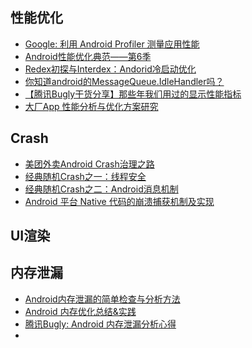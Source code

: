## 性能优化
- [Google: 利用 Android Profiler 测量应用性能](https://developer.android.com/studio/profile/android-profiler)
- [Android性能优化典范——第6季](https://zhuanlan.zhihu.com/p/23171119)
- [Redex初探与Interdex：Andorid冷启动优化](https://zhuanlan.zhihu.com/p/24002157)
- [你知道android的MessageQueue.IdleHandler吗？](https://zhuanlan.zhihu.com/p/30601168)
- [【腾讯Bugly干货分享】那些年我们用过的显示性能指标
](https://zhuanlan.zhihu.com/p/22239486)
- [大厂App 性能分析与优化方案研究](https://mp.weixin.qq.com/s?__biz=MzAxMTI4MTkwNQ==&mid=2650825400&idx=1&sn=a1d781936af7226b54a6c552250fd958&chksm=80b7b626b7c03f30d9382cf0cddef8660734855cf20545db73ebf414113d199d8d5f3f6e6bb2&mpshare=1&scene=1&srcid=0504rat76zTWv3OlFx3fsINu%23rd)

## Crash
- [美团外卖Android Crash治理之路](https://mp.weixin.qq.com/s?__biz=MjM5NjQ5MTI5OA==&mid=2651748107&idx=1&sn=55dff1b286e92cfb6aaee776df8ec89e&chksm=bd12ae468a652750a7624c30eca56f6f83347b16cdfb9153b647c6e5229a822b16724a1bbd9d&mpshare=1&scene=1&srcid=0614n3569t6buqYQeA7W9kRZ#rd)
- [经典随机Crash之一：线程安全](https://mp.weixin.qq.com/s?__biz=MzA3NTYzODYzMg==&mid=2653578882&idx=2&sn=448e12f89436295162a5fa63bd623383&chksm=84b3b485b3c43d93fe5b794f3e0ffbb42704a3fef7d3a0675ee2594b2fb88180ed30695b6d7c&scene=21#wechat_redirect)
- [经典随机Crash之二：Android消息机制](https://mp.weixin.qq.com/s?__biz=MzA3NTYzODYzMg==&mid=2653578914&idx=2&sn=5b5c83f694dfa31191d238e2a8da2e51&chksm=84b3b4a5b3c43db34cae575b361f7a70651d2a954f87b30e23c407e1d6940c7705fbe0305dd1&mpshare=1&scene=1&srcid=0413sZfbDPHhf1QvPi60CY3k%23rd)
- [Android 平台 Native 代码的崩溃捕获机制及实现](https://zhuanlan.zhihu.com/p/27834417)

## UI渲染

## 内存泄漏
- [Android内存泄漏的简单检查与分析方法](https://zhuanlan.zhihu.com/p/22413288)
- [Android 内存优化总结&实践](https://zhuanlan.zhihu.com/p/26043999)
- [腾讯Bugly: Android 内存泄漏分析心得](https://zhuanlan.zhihu.com/p/25213586)
- []()